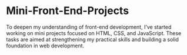 # Mini-Front-End-Projects
To deepen my understanding of front-end development, I’ve started working on mini projects focused on HTML, CSS, and JavaScript. These tasks are aimed at strengthening my practical skills and building a solid foundation in web development.
